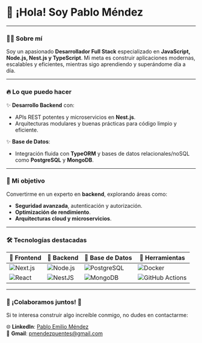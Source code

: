 # 🚀 ¡Hola! Soy Pablo Méndez

---

### 👨‍💻 Sobre mí

Soy un apasionado **Desarrollador Full Stack** especializado en **JavaScript, Node.js, Nest.js y TypeScript**. Mi meta es construir aplicaciones modernas, escalables y eficientes, mientras sigo aprendiendo y superándome día a día.

---

### 🔥 Lo que puedo hacer

✨ **Desarrollo Backend** con:
- APIs REST potentes y microservicios en **Nest.js**.
- Arquitecturas modulares y buenas prácticas para código limpio y eficiente.

✨ **Base de Datos**:
- Integración fluida con **TypeORM** y bases de datos relacionales/noSQL como **PostgreSQL** y **MongoDB**.


---

### 🎯 Mi objetivo

Convertirme en un experto en **backend**, explorando áreas como:
- **Seguridad avanzada**, autenticación y autorización.
- **Optimización de rendimiento**.
- **Arquitecturas cloud y microservicios**.

---

### 🛠️ Tecnologías destacadas

| 🌟 Frontend       | 🌟 Backend        | 🌟 Base de Datos   | 🌟 Herramientas         |
|-------------------|------------------|-------------------|-------------------------|
| ![Next.js](https://img.shields.io/badge/-Next.js-black?style=flat-square&logo=next.js) | ![Node.js](https://img.shields.io/badge/-Node.js-green?style=flat-square&logo=node.js) | ![PostgreSQL](https://img.shields.io/badge/-PostgreSQL-blue?style=flat-square&logo=postgresql) | ![Docker](https://img.shields.io/badge/-Docker-blue?style=flat-square&logo=docker) |
| ![React](https://img.shields.io/badge/-React-blue?style=flat-square&logo=react) | ![NestJS](https://img.shields.io/badge/-NestJS-red?style=flat-square&logo=nestjs) | ![MongoDB](https://img.shields.io/badge/-MongoDB-green?style=flat-square&logo=mongodb) | ![GitHub Actions](https://img.shields.io/badge/-GitHub_Actions-black?style=flat-square&logo=githubactions) |

---

### 🤝 ¡Colaboramos juntos! 🚀

Si te interesa construir algo increíble conmigo, no dudes en contactarme:

🌐 **LinkedIn**: [Pablo Emilio Méndez](https://www.linkedin.com/in/pablo-emilio-m%C3%A9ndez-00b3641b1/)  
📧 **Gmail**: [pmendezpuentes@gmail.com](mailto:pmendezpuentes@gmail.com)

